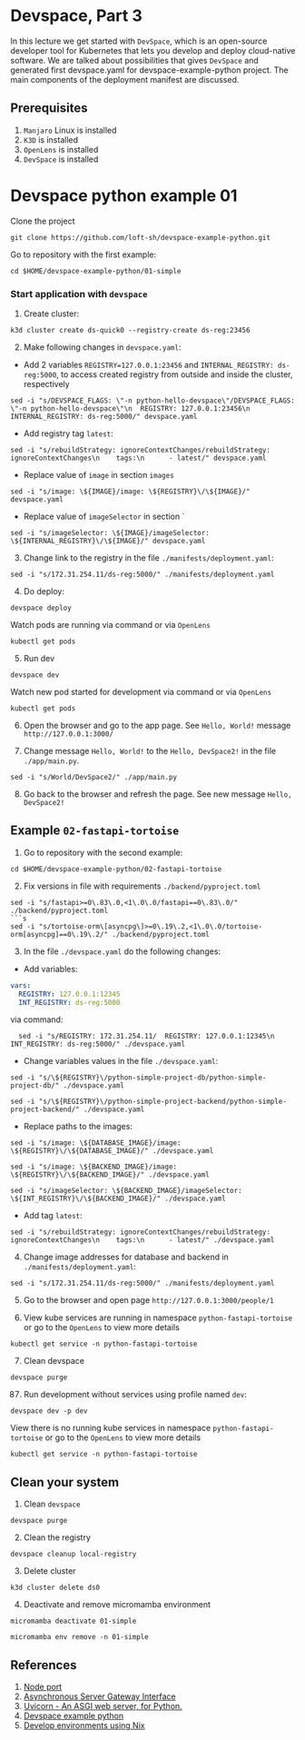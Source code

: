 # Devspace, Part 3

In this lecture we get started with `DevSpace`, which is an open-source developer tool for Kubernetes that lets you develop and deploy cloud-native software. We are talked about possibilities that gives `DevSpace` and generated first devspace.yaml for devspace-example-python project. The main components of the deployment manifest are discussed.

## Prerequisites

1. `Manjaro` Linux is installed
2. `K3D` is installed
3. `OpenLens` is installed
4. `DevSpace` is installed

# Devspace python example 01
Clone the project    
```shell
git clone https://github.com/loft-sh/devspace-example-python.git
```
Go to repository with the first example:      
```shell
cd $HOME/devspace-example-python/01-simple
```

### Start application with `devspace`
1. Create cluster:
```shell
k3d cluster create ds-quick0 --registry-create ds-reg:23456
```    
2. Make following changes in `devspace.yaml`:
- Add 2 variables `REGISTRY=127.0.0.1:23456` and `INTERNAL_REGISTRY: ds-reg:5000`, to access created registry from outside and inside the cluster, respectively
```shell
sed -i "s/DEVSPACE_FLAGS: \"-n python-hello-devspace\"/DEVSPACE_FLAGS: \"-n python-hello-devspace\"\n  REGISTRY: 127.0.0.1:23456\n  INTERNAL_REGISTRY: ds-reg:5000/" devspace.yaml
```   
- Add registry tag `latest`:
```shell
sed -i "s/rebuildStrategy: ignoreContextChanges/rebuildStrategy: ignoreContextChanges\n    tags:\n      - latest/" devspace.yaml 
```   
- Replace value of `image` in section `images`
```shell
sed -i "s/image: \${IMAGE}/image: \${REGISTRY}\/\${IMAGE}/" devspace.yaml
```
- Replace value of `imageSelector` in section `
```shell
sed -i "s/imageSelector: \${IMAGE}/imageSelector: \${INTERNAL_REGISTRY}\/\${IMAGE}/" devspace.yaml
``` 
3. Change link to the registry in the file `./manifests/deployment.yaml`:
```shell
sed -i "s/172.31.254.11/ds-reg:5000/" ./manifests/deployment.yaml
```
4. Do deploy:
```shell
devspace deploy
```
Watch pods are running via command or via `OpenLens`
```shell
kubectl get pods
```     
5. Run dev    
```shell
devspace dev
```    
Watch new pod started for development via command or via `OpenLens`     
```shell
kubectl get pods
```     
6. Open the browser and go to the app page. See `Hello, World!` message     
`http://127.0.0.1:3000/`    

7. Change message `Hello, World!` to the `Hello, DevSpace2!` in the file `./app/main.py`.    
```shell
sed -i "s/World/DevSpace2/" ./app/main.py  
```
8. Go back to the browser and refresh the page. See new message `Hello, DevSpace2!`     

##  Example `02-fastapi-tortoise`
1. Go to repository with the second example:
```shell
cd $HOME/devspace-example-python/02-fastapi-tortoise
```
2. Fix versions in file with requirements `./backend/pyproject.toml`
```shell
sed -i "s/fastapi>=0\.83\.0,<1\.0\.0/fastapi==0\.83\.0/" ./backend/pyproject.toml
```s
sed -i "s/tortoise-orm\[asyncpg\]>=0\.19\.2,<1\.0\.0/tortoise-orm[asyncpg]==0\.19\.2/" ./backend/pyproject.toml
```
3. In the file `./devspace.yaml` do the following changes:
- Add variables:   
```yaml
vars:
  REGISTRY: 127.0.0.1:12345
  INT_REGISTRY: ds-reg:5000
```
  via command:   
```shell
  sed -i "s/REGISTRY: 172.31.254.11/  REGISTRY: 127.0.0.1:12345\n  INT_REGISTRY: ds-reg:5000/" ./devspace.yaml
```
- Change variables values in the file `./devspace.yaml`:    
```shell
sed -i "s/\${REGISTRY}\/python-simple-project-db/python-simple-project-db/" ./devspace.yaml
```
```shell
sed -i "s/\${REGISTRY}\/python-simple-project-backend/python-simple-project-backend/" ./devspace.yaml
``` 
- Replace paths to the images:    
```shell
sed -i "s/image: \${DATABASE_IMAGE}/image: \${REGISTRY}\/\${DATABASE_IMAGE}/" ./devspace.yaml
```
```shell
sed -i "s/image: \${BACKEND_IMAGE}/image: \${REGISTRY}\/\${BACKEND_IMAGE}/" ./devspace.yaml
```
```shell
sed -i "s/imageSelector: \${BACKEND_IMAGE}/imageSelector: \${INT_REGISTRY}\/\${BACKEND_IMAGE}/" ./devspace.yaml
```
- Add tag `latest`:   
```shell
sed -i "s/rebuildStrategy: ignoreContextChanges/rebuildStrategy: ignoreContextChanges\n    tags:\n      - latest/" ./devspace.yaml
```
4. Change image addresses for database and backend in `./manifests/deployment.yaml`:       
```shell
sed -i "s/172.31.254.11/ds-reg:5000/" ./manifests/deployment.yaml
```
5. Go to the browser and open page `http://127.0.0.1:3000/people/1`

6. View kube services are running in namespace `python-fastapi-tortoise` or go to the `OpenLens` to view more details
```shell
kubectl get service -n python-fastapi-tortoise
```
7. Clean devspace
```shell
devspace purge
```
87. Run development without services using profile named `dev`:
```shell
devspace dev -p dev
```
View there is no running kube services in namespace `python-fastapi-tortoise` or go to the `OpenLens` to view more details
```shell
kubectl get service -n python-fastapi-tortoise
```

## Clean your system   

1. Clean `devspace`
```shell
devspace purge
```
2. Clean the registry
```shell
devspace cleanup local-registry
```
3. Delete cluster
```shell
k3d cluster delete ds0
```
4. Deactivate and remove micromamba environment
```shell
micromamba deactivate 01-simple
```
```shell
micromamba env remove -n 01-simple
```

## References
1. [Node port](https://kubernetes.io/docs/concepts/services-networking/service/#type-nodeport)
2. [Asynchronous Server Gateway Interface](https://asgi.readthedocs.io/en/latest/)
3. [Uvicorn - An ASGI web server, for Python.](https://www.uvicorn.org/)
4. [Devspace example python](https://github.com/loft-sh/devspace-example-python.git)
5. [Develop environments using Nix](https://devenv.sh/)